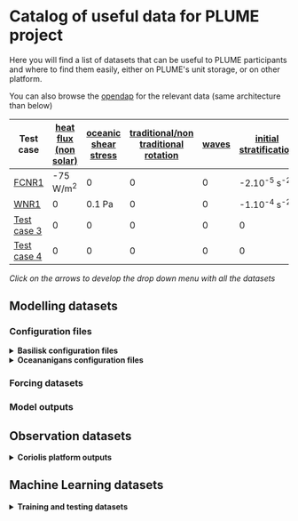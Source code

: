 # Catalog of useful data for PLUME project

Here you will find a list of datasets that can be useful to PLUME participants and where to find them easily, either on PLUME's unit storage, or on other platform.

You can also browse the [opendap](https://ige-meom-opendap.univ-grenoble-alpes.fr/thredds/catalog/meomopendap/extract/PLUME/catalog.html) for the relevant data (same architecture than below)


| Test case | [heat flux (non solar)](test_cases_description/non_solar_heat_flux.md) | [oceanic shear stress](test_cases_description/oceanic_shear_stress.md)  | [traditional/non traditional rotation](test_cases_description/rotation.md)   | [waves](test_cases_description/waves.md)  | [initial stratification](test_cases_description/initial_stratification.md)  | [solar flux](test_cases_description/solar_flux.md)  | [freshwater](test_cases_description/freshwater.md)  | 
| ---------------- | ------| ---- | ---- | ---- | ---- | ---- | ---- |
| [FCNR1](test_cases/FCNR1.md) | -75 W/m<sup>2</sup> | 0 | 0 | 0 | -2.10<sup>-5</sup> s<sup>-2</sup> | 0 |  0 |
| [WNR1](test_cases/WNR1.md) | 0 | 0.1 Pa | 0 | 0 | -1.10<sup>-4</sup> s<sup>-2</sup>  | 0 |  0 |
| [Test case 3](test_cases/test_case3.md) | 0 | 0 | 0 | 0 | 0  | 0 |  0 |
| [Test case 4](test_cases/test_case4.md) | 0 | 0 | 0 | 0 | 0  | 0 |  0 |


*Click on the arrows to develop the drop down menu with all the datasets*

## Modelling datasets

### Configuration files

<details>
  <summary><strong>Basilisk configuration files</strong></summary>
  
- [example](configurations/example.md)
  
</details>

<details>
  <summary><strong>Oceananigans configuration files</strong></summary>
  
- [another example](configurations/another_example.md)
  
</details>



### Forcing datasets



### Model outputs



## Observation datasets

<details>
  <summary><strong>Coriolis platform outputs</strong></summary>
  
  - [First set of experiments](coriolis/experiments1.md)

</details>

## Machine Learning datasets

<details>
  <summary><strong>Training and testing datasets </strong></summary>
  
  - [Last example](machine-learning/last_example.md)

</details>
